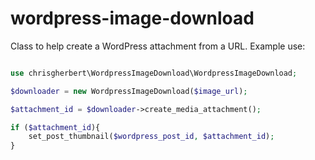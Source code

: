 # wordpress-image-download
Class to help create a WordPress attachment from a URL. Example use:

```php

use chrisgherbert\WordpressImageDownload\WordpressImageDownload;

$downloader = new WordpressImageDownload($image_url);

$attachment_id = $downloader->create_media_attachment();

if ($attachment_id){
	set_post_thumbnail($wordpress_post_id, $attachment_id);
}

```
